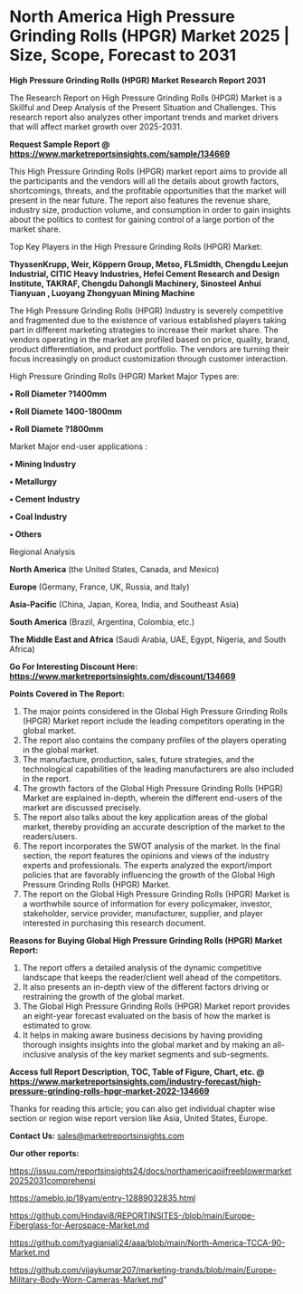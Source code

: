  # North America High Pressure Grinding Rolls (HPGR) Market 2025 | Size, Scope, Forecast to 2031

<strong>High Pressure Grinding Rolls (HPGR) Market Research Report 2031</strong>

The Research Report on High Pressure Grinding Rolls (HPGR) Market is a Skillful and Deep Analysis of the Present Situation and Challenges. This research report also analyzes other important trends and market drivers that will affect market growth over 2025-2031.

<strong>Request Sample Report @ <a href=https://www.marketreportsinsights.com/sample/134669>https://www.marketreportsinsights.com/sample/134669</a></strong>

This High Pressure Grinding Rolls (HPGR) market report aims to provide all the participants and the vendors will all the details about growth factors, shortcomings, threats, and the profitable opportunities that the market will present in the near future. The report also features the revenue share, industry size, production volume, and consumption in order to gain insights about the politics to contest for gaining control of a large portion of the market share.

Top Key Players in the High Pressure Grinding Rolls (HPGR) Market:

<strong>ThyssenKrupp, Weir, Köppern Group, Metso, FLSmidth, Chengdu Leejun Industrial, CITIC Heavy Industries, Hefei Cement Research and Design Institute, TAKRAF, Chengdu Dahongli Machinery, Sinosteel Anhui Tianyuan , Luoyang Zhongyuan Mining Machine</strong>

The High Pressure Grinding Rolls (HPGR) Industry is severely competitive and fragmented due to the existence of various established players taking part in different marketing strategies to increase their market share. The vendors operating in the market are profiled based on price, quality, brand, product differentiation, and product portfolio. The vendors are turning their focus increasingly on product customization through customer interaction.

High Pressure Grinding Rolls (HPGR) Market Major Types are:

<strong>• Roll Diameter ?1400mm

• Roll Diamete 1400-1800mm

• Roll Diamete ?1800mm</strong>

Market Major end-user applications :

<strong>• Mining Industry

• Metallurgy

• Cement Industry

• Coal Industry

• Others</strong>

Regional Analysis

</u><strong><b>North America</b></strong> (the United States, Canada, and Mexico)

<strong><b>Europe </b></strong>(Germany, France, UK, Russia, and Italy)

<strong><b>Asia-Pacific</b></strong> (China, Japan, Korea, India, and Southeast Asia)

<strong><b>South America</b></strong> (Brazil, Argentina, Colombia, etc.)

<strong><b>The Middle East and Africa</b></strong> (Saudi Arabia, UAE, Egypt, Nigeria, and South Africa)

<strong>Go For Interesting Discount Here: <a href=https://www.marketreportsinsights.com/discount/134669>https://www.marketreportsinsights.com/discount/134669</a></strong>

<strong>Points Covered in The Report:</strong>
<ol>
  <li>The major points considered in the Global High Pressure Grinding Rolls (HPGR) Market report include the leading competitors operating in the global market.</li>
  <li>The report also contains the company profiles of the players operating in the global market.</li>
  <li>The manufacture, production, sales, future strategies, and the technological capabilities of the leading manufacturers are also included in the report.</li>
  <li>The growth factors of the Global High Pressure Grinding Rolls (HPGR) Market are explained in-depth, wherein the different end-users of the market are discussed precisely.</li>
  <li>The report also talks about the key application areas of the global market, thereby providing an accurate description of the market to the readers/users.</li>
  <li>The report incorporates the SWOT analysis of the market. In the final section, the report features the opinions and views of the industry experts and professionals. The experts analyzed the export/import policies that are favorably influencing the growth of the Global High Pressure Grinding Rolls (HPGR) Market.</li>
  <li>The report on the Global High Pressure Grinding Rolls (HPGR) Market is a worthwhile source of information for every policymaker, investor, stakeholder, service provider, manufacturer, supplier, and player interested in purchasing this research document.</li>
</ol>
<strong>Reasons for Buying Global High Pressure Grinding Rolls (HPGR) Market Report:</strong>

<ol>
  <li>The report offers a detailed analysis of the dynamic competitive landscape that keeps the reader/client well ahead of the competitors.</li>
  <li>It also presents an in-depth view of the different factors driving or restraining the growth of the global market.</li>
  <li>The Global High Pressure Grinding Rolls (HPGR) Market report provides an eight-year forecast evaluated on the basis of how the market is estimated to grow.</li>
  <li>It helps in making aware business decisions by having providing thorough insights insights into the global market and by making an all-inclusive analysis of the key market segments and sub-segments.</li>
</ol>
<strong>Access full Report Description, TOC, Table of Figure, Chart, etc. @ <a href=https://www.marketreportsinsights.com/industry-forecast/high-pressure-grinding-rolls-hpgr-market-2022-134669>https://www.marketreportsinsights.com/industry-forecast/high-pressure-grinding-rolls-hpgr-market-2022-134669</a></strong>


Thanks for reading this article; you can also get individual chapter wise section or region wise report version like Asia, United States, Europe.

<strong>Contact Us:</strong>
sales@marketreportsinsights.com

<strong>Our other reports:</strong>

<a href=https://issuu.com/reportsinsights24/docs/northamericaoiifreeblowermarket20252031comprehensi>https://issuu.com/reportsinsights24/docs/northamericaoiifreeblowermarket20252031comprehensi</a>

<a href=https://ameblo.jp/18yam/entry-12889032835.html>https://ameblo.jp/18yam/entry-12889032835.html</a>

<a href=https://github.com/Hindavi8/REPORTINSITES-/blob/main/Europe-Fiberglass-for-Aerospace-Market.md>https://github.com/Hindavi8/REPORTINSITES-/blob/main/Europe-Fiberglass-for-Aerospace-Market.md</a>

<a href=https://github.com/tyagianjali24/aaa/blob/main/North-America-TCCA-90-Market.md>https://github.com/tyagianjali24/aaa/blob/main/North-America-TCCA-90-Market.md</a>

<a href=https://github.com/vijaykumar207/marketing-trands/blob/main/Europe-Military-Body-Worn-Cameras-Market.md>https://github.com/vijaykumar207/marketing-trands/blob/main/Europe-Military-Body-Worn-Cameras-Market.md</a>"
